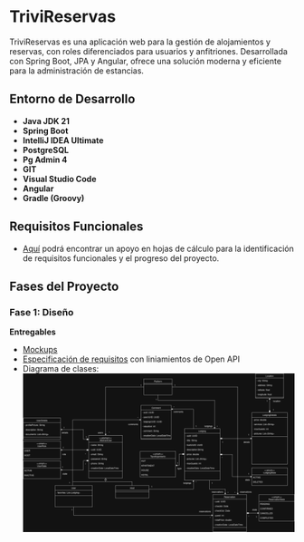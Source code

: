 # TriviReservas
TriviReservas es una aplicación web para la gestión de alojamientos y reservas, con roles diferenciados para usuarios y anfitriones. Desarrollada con Spring Boot, JPA y Angular, ofrece una solución moderna y eficiente para la administración de estancias.

## Entorno de Desarrollo
<ul>
  <li><strong>Java JDK 21</strong></li>
  <li><strong>Spring Boot</strong></li>
  <li><strong>IntelliJ IDEA Ultimate</strong></li>
  <li><strong>PostgreSQL</strong></li>
  <li><strong>Pg Admin 4</strong></li>
  <li><strong>GIT</strong></li>
  <li><strong>Visual Studio Code</strong></li>
  <li><strong>Angular</strong></li>
  <li><strong>Gradle (Groovy)</strong></li>
</ul>

## Requisitos Funcionales
* [Aquí](https://docs.google.com/spreadsheets/d/14pBo766cm17JRFVoYanh_tZuF3VmeBVc5iNh8Avp4dE/edit?usp=sharing) podrá encontrar un apoyo en hojas de cálculo para la identificación de requisitos funcionales y el progreso del proyecto.

## Fases del Proyecto

### Fase 1: Diseño
<strong>Entregables</strong>

  * [Mockups](https://docs.google.com/document/d/1Wdn6MTIc1pqYjGzdecsJyvizYV92dwLDx3XrxYz-XXA/edit?usp=sharing)
  * [Especificación de requisitos](/src/main/resources/openapi.yml) con liniamientos de Open API
  * Diagrama de clases:
![Diagrama de clases TriviReservas 1.0.1](/src/main/resources/diagrama_clases.drawio.png)
